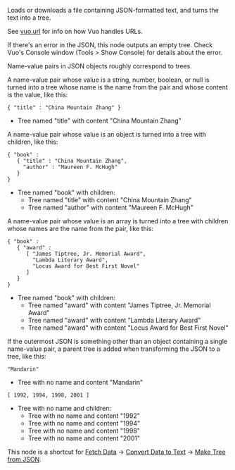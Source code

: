 Loads or downloads a file containing JSON-formatted text, and turns the text into a tree.

See [vuo.url](vuo-nodeset://vuo.url) for info on how Vuo handles URLs.

If there's an error in the JSON, this node outputs an empty tree. Check Vuo's Console window (Tools > Show Console) for details about the error.

Name-value pairs in JSON objects roughly correspond to trees.

A name-value pair whose value is a string, number, boolean, or null is turned into a tree whose name is the name from the pair and whose content is the value, like this:

    { "title" : "China Mountain Zhang" }

   - Tree named "title" with content "China Mountain Zhang"

A name-value pair whose value is an object is turned into a tree with children, like this:

    { "book" :
       { "title" : "China Mountain Zhang",
         "author" : "Maureen F. McHugh"
       }
    }

   - Tree named "book" with children:
      - Tree named "title" with content "China Mountain Zhang"
      - Tree named "author" with content "Maureen F. McHugh"

A name-value pair whose value is an array is turned into a tree with children whose names are the name from the pair, like this:

    { "book" :
       { "award" :
          [ "James Tiptree, Jr. Memorial Award",
            "Lambda Literary Award",
            "Locus Award for Best First Novel"
          ]
       }
    }

   - Tree named "book" with children:
      - Tree named "award" with content "James Tiptree, Jr. Memorial Award"
      - Tree named "award" with content "Lambda Literary Award"
      - Tree named "award" with content "Locus Award for Best First Novel"

If the outermost JSON is something other than an object containing a single name-value pair, a parent tree is added when transforming the JSON to a tree, like this:

    "Mandarin"

   - Tree with no name and content "Mandarin"

<!-- -->

    [ 1992, 1994, 1998, 2001 ]

   - Tree with no name and children:
      - Tree with no name and content "1992"
      - Tree with no name and content "1994"
      - Tree with no name and content "1998"
      - Tree with no name and content "2001"

This node is a shortcut for [Fetch Data](vuo-node://vuo.data.fetch) -> [Convert Data to Text](vuo-node://vuo.type.data.text) -> [Make Tree from JSON](vuo-node://vuo.tree.make.json).
